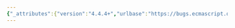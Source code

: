```yaml
---
{"_attributes":{"version":"4.4.4+","urlbase":"https://bugs.ecmascript.org/","maintainer":"dherman@mozilla.com"},"bug":{"bug_id":3976,"creation_ts":"2015-02-17 10:34:00 -0800","short_desc":"7.1.3.1.1 + 14.3.10: \"[empty]\" in serif font","delta_ts":"2015-02-19 19:10:50 -0800","product":"Draft for 6th Edition","component":"editorial issue","version":"Rev 33: February 12, 2015 Draft","rep_platform":"All","op_sys":"All","bug_status":"RESOLVED","resolution":"FIXED","priority":"Normal","bug_severity":"enhancement","everconfirmed":true,"reporter":{"uid":"jmdyck","name":"Michael Dyck"},"assigned_to":{"uid":"allen","name":"Allen Wirfs-Brock"},"long_desc":[{"commentid":12818,"comment_count":0,"who":{"uid":"jmdyck","name":"Michael Dyck"},"bug_when":"2015-02-17 10:34:26 -0800","thetext":"In 7.1.3.1.1 \"Runtime Semantics: MV’s\", bullet 1,\nand in 14.3.10 \"Runtime Semantics: PropertyDefinitionEvaluation\", group 3 step 5,\n\"[empty]\" is presented in a serif font.\n\nChange it to sans-serif."},{"commentid":12821,"comment_count":1,"who":{"uid":"allen","name":"Allen Wirfs-Brock"},"bug_when":"2015-02-17 10:42:27 -0800","thetext":"fixed in rev34 editor's draft"},{"commentid":12992,"comment_count":2,"who":{"uid":"allen","name":"Allen Wirfs-Brock"},"bug_when":"2015-02-19 19:10:50 -0800","thetext":"fixed in rev34"}]}}
---
```

